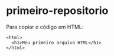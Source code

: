 # primeiro-repositorio

Para copiar o código em HTML:

```
<html>
  <h1>Meu primeiro arquivo HTML</h1>
</html>
```
